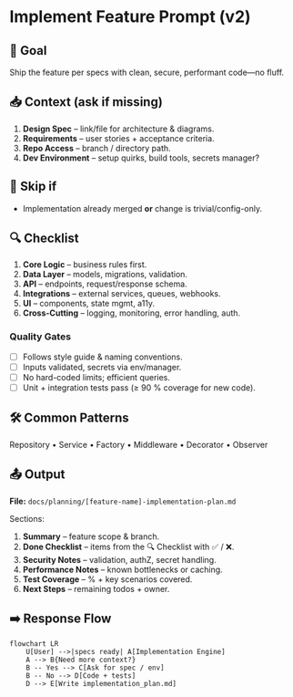# Implement Feature Prompt (v2)

## 🎯 Goal
Ship the feature per specs with clean, secure, performant code—no fluff.

## 📥 Context (ask if missing)
1. **Design Spec** – link/file for architecture & diagrams.  
2. **Requirements** – user stories + acceptance criteria.  
3. **Repo Access** – branch / directory path.  
4. **Dev Environment** – setup quirks, build tools, secrets manager?

## 🚦 Skip if
- Implementation already merged **or** change is trivial/config-only.

## 🔍 Checklist
1. **Core Logic** – business rules first.  
2. **Data Layer** – models, migrations, validation.  
3. **API** – endpoints, request/response schema.  
4. **Integrations** – external services, queues, webhooks.  
5. **UI** – components, state mgmt, a11y.  
6. **Cross-Cutting** – logging, monitoring, error handling, auth.  

### Quality Gates
- [ ] Follows style guide & naming conventions.  
- [ ] Inputs validated, secrets via env/manager.  
- [ ] No hard-coded limits; efficient queries.  
- [ ] Unit + integration tests pass (≥ 90 % coverage for new code).  

## 🛠️ Common Patterns
Repository • Service • Factory • Middleware • Decorator • Observer

## 📤 Output
**File:** `docs/planning/[feature-name]-implementation-plan.md`

Sections:
1. **Summary** – feature scope & branch.  
2. **Done Checklist** – items from the 🔍 Checklist with ✅ / ❌.  
3. **Security Notes** – validation, authZ, secret handling.  
4. **Performance Notes** – known bottlenecks or caching.  
5. **Test Coverage** – % + key scenarios covered.  
6. **Next Steps** – remaining todos + owner.  

## ➡️ Response Flow
```mermaid
flowchart LR
    U[User] -->|specs ready| A[Implementation Engine]
    A --> B{Need more context?}
    B -- Yes --> C[Ask for spec / env]
    B -- No --> D[Code + tests]
    D --> E[Write implementation_plan.md]
